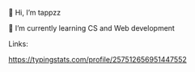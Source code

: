 👋 Hi, I’m tappzz

🌱 I’m currently learning CS and Web development

Links:

https://typingstats.com/profile/257512656951447552


<!---
tappzz/tappzz is a ✨ special ✨ repository because its `README.md` (this file) appears on your GitHub profile.
You can click the Preview link to take a look at your changes.
--->
